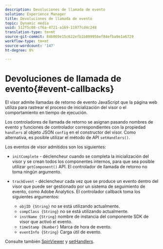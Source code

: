 ```yaml
---
description: Devoluciones de llamada de evento
solution: Experience Manager
title: Devoluciones de llamada de evento
topic: Dynamic media
uuid: 512f5c08-cf6a-4721-a169-11977cd4c248
translation-type: tm+mt
source-git-commit: 846069e15c622efb1b899956ef84efba9e1a6729
workflow-type: tm+mt
source-wordcount: '147'
ht-degree: 0%

---
```



# Devoluciones de llamada de evento{#event-callbacks}

El visor admite llamadas de retorno de evento JavaScript que la página web utiliza para rastrear el proceso de inicialización del visor o el comportamiento en tiempo de ejecución.

Los controladores de llamada de retorno se asignan pasando nombres de evento y funciones de controlador correspondientes con la propiedad `handlers` al objeto JSON `config` en el constructor del visor. Como alternativa, es posible utilizar el método de API `setHandlers()`.

Los eventos de visor admitidos son los siguientes:

* `initComplete` - déclencheur cuando se completa la inicialización del visor y se crean todos los componentes internos, para que sea posible utilizar  `getComponent()` API. El controlador de llamada de retorno no toma ningún argumento.

* `trackEvent` - déclencheur cada vez que se produce un evento dentro del visor que puede ser gestionado por un sistema de seguimiento de evento, como Adobe Analytics. El controlador callback toma los siguientes argumentos:

   * `objID {String}` no se está utilizando actualmente.
   * `compClass {String}` no se está utilizando actualmente.
   * `instName {String}` nombre de instancia del componente SDK de visor que activó el evento.
   * `timeStamp {Number}` Marca de hora de evento.
   * `eventInfo {String}` Carga útil de evento.

Consulte también [SpinViewer](../../c-html5-s7-aem-asset-viewers/c-html5-spin-viewer-about/c-html5-spin-viewer-javascriptapiref/r-html5-spin-viewer-javascriptapiref-spinviewer.md#reference-59b70dd7b58c43059bd85e3295441195) y [setHandlers](../../c-html5-s7-aem-asset-viewers/c-html5-spin-viewer-about/c-html5-spin-viewer-javascriptapiref/r-html5-spin-viewer-javascriptapiref-sethandlers.md#reference-d2223794fb45440094e9fdb5e9b73bef).
